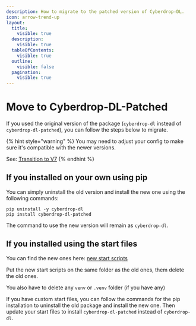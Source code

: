```yaml
---
description: How to migrate to the patched version of Cyberdrop-DL.
icon: arrow-trend-up
layout:
  title:
    visible: true
  description:
    visible: true
  tableOfContents:
    visible: true
  outline:
    visible: false
  pagination:
    visible: true
---
```


# Move to Cyberdrop-DL-Patched

If you used the original version of the package (`cyberdrop-dl` instead of `cyberdrop-dl-patched`), you can follow the steps below to migrate.

{% hint style="warning" %}
You may need to adjust your config to make sure it's compatible with the newer versions.

See: [Transition to V7](https://script-ware.gitbook.io/cyberdrop-dl/transition-to-v7)
{% endhint %}

## If you installed on your own using pip

You can simply uninstall the old version and install the new one using the following commands:

```shell
pip uninstall -y cyberdrop-dl
pip install cyberdrop-dl-patched
```

The command to use the new version will remain as `cyberdrop-dl`.

## If you installed using the start files

You can find the new ones here: [new start scripts](https://github.com/jbsparrow/CyberDropDownloader/releases/latest)

Put the new start scripts on the same folder as the old ones, them delete the old ones.

You also have to delete any `venv` or `.venv` folder (if you have any)

If you have custom start files, you can follow the commands for the pip installation to uninstall the old package and install the new one. Then update your start files to install `cyberdrop-dl-patched` instead of `cyberdrop-dl`.
